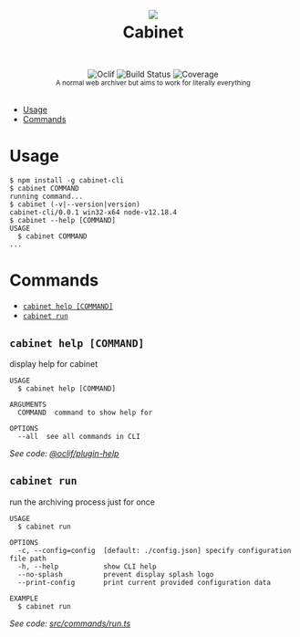 <h1 align="center">
  <br />
  <img src="https://avatars0.githubusercontent.com/u/75741868?s=100&v=4" />
  <br />
  Cabinet
  <sup>
    <br />
    <br />
  </sup>
</h1>

<div align="center">
  <img src="https://img.shields.io/badge/cli-oclif-brightgreen.svg?style=flat-square" alt="Oclif" />
  <img src="https://img.shields.io/travis/com/cabinet-cli/core?style=flat-square" alt="Build Status" />
  <img src="https://img.shields.io/codecov/c/github/cabinet-cli/core?style=flat-square" alt="Coverage" />
  <br />
  <sup>A normal web archiver but aims to work for literally everything
</sup>
  <br />
  <br />
</div>

<!-- toc -->
* [Usage](#usage)
* [Commands](#commands)
<!-- tocstop -->
# Usage
<!-- usage -->
```sh-session
$ npm install -g cabinet-cli
$ cabinet COMMAND
running command...
$ cabinet (-v|--version|version)
cabinet-cli/0.0.1 win32-x64 node-v12.18.4
$ cabinet --help [COMMAND]
USAGE
  $ cabinet COMMAND
...
```
<!-- usagestop -->
# Commands
<!-- commands -->
* [`cabinet help [COMMAND]`](#cabinet-help-command)
* [`cabinet run`](#cabinet-run)

## `cabinet help [COMMAND]`

display help for cabinet

```
USAGE
  $ cabinet help [COMMAND]

ARGUMENTS
  COMMAND  command to show help for

OPTIONS
  --all  see all commands in CLI
```

_See code: [@oclif/plugin-help](https://github.com/oclif/plugin-help/blob/v3.2.0/src/commands/help.ts)_

## `cabinet run`

run the archiving process just for once

```
USAGE
  $ cabinet run

OPTIONS
  -c, --config=config  [default: ./config.json] specify configuration file path
  -h, --help           show CLI help
  --no-splash          prevent display splash logo
  --print-config       print current provided configuration data

EXAMPLE
  $ cabinet run
```

_See code: [src/commands/run.ts](https://github.com/cabinet-cli/core/blob/v0.0.1/src/commands/run.ts)_
